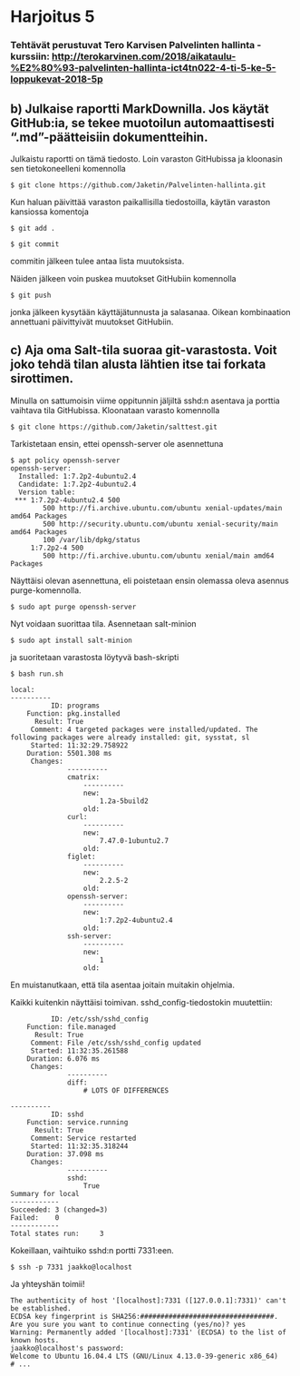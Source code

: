 # Harjoitus 5

### Tehtävät perustuvat Tero Karvisen Palvelinten hallinta -kurssiin: http://terokarvinen.com/2018/aikataulu-%E2%80%93-palvelinten-hallinta-ict4tn022-4-ti-5-ke-5-loppukevat-2018-5p

## b) Julkaise raportti MarkDownilla. Jos käytät GitHub:ia, se tekee muotoilun automaattisesti “.md”-päätteisiin dokumentteihin.

Julkaistu raportti on tämä tiedosto. Loin varaston GitHubissa ja kloonasin sen tietokoneelleni komennolla

	$ git clone https://github.com/Jaketin/Palvelinten-hallinta.git

Kun haluan päivittää varaston paikallisilla tiedostoilla, käytän varaston kansiossa komentoja

	$ git add .

	$ git commit

commitin jälkeen tulee antaa lista muutoksista.

Näiden jälkeen voin puskea muutokset GitHubiin komennolla

	$ git push

jonka jälkeen kysytään käyttäjätunnusta ja salasanaa. Oikean kombinaation annettuani päivittyivät muutokset GitHubiin.

## c) Aja oma Salt-tila suoraa git-varastosta. Voit joko tehdä tilan alusta lähtien itse tai forkata sirottimen.

Minulla on sattumoisin viime oppitunnin jäljiltä sshd:n asentava ja porttia vaihtava tila GitHubissa. Kloonataan varasto komennolla

	$ git clone https://github.com/Jaketin/salttest.git

Tarkistetaan ensin, ettei  openssh-server ole asennettuna

	$ apt policy openssh-server
	openssh-server:
	  Installed: 1:7.2p2-4ubuntu2.4
	  Candidate: 1:7.2p2-4ubuntu2.4
	  Version table:
	 *** 1:7.2p2-4ubuntu2.4 500
	        500 http://fi.archive.ubuntu.com/ubuntu xenial-updates/main amd64 Packages
	        500 http://security.ubuntu.com/ubuntu xenial-security/main amd64 Packages
	        100 /var/lib/dpkg/status
	     1:7.2p2-4 500
	        500 http://fi.archive.ubuntu.com/ubuntu xenial/main amd64 Packages

Näyttäisi olevan asennettuna, eli poistetaan ensin olemassa oleva asennus purge-komennolla.

	$ sudo apt purge openssh-server

Nyt voidaan suorittaa tila. Asennetaan salt-minion

	$ sudo apt install salt-minion

ja suoritetaan varastosta löytyvä bash-skripti

	$ bash run.sh

	local:
	----------
	          ID: programs
	    Function: pkg.installed
	      Result: True
	     Comment: 4 targeted packages were installed/updated. The following packages were already installed: git, sysstat, sl
	     Started: 11:32:29.758922
	    Duration: 5501.308 ms
	     Changes:   
	              ----------
	              cmatrix:
	                  ----------
	                  new:
	                      1.2a-5build2
	                  old:
	              curl:
	                  ----------
	                  new:
	                      7.47.0-1ubuntu2.7
	                  old:
	              figlet:
	                  ----------
	                  new:
	                      2.2.5-2
	                  old:
	              openssh-server:
	                  ----------
	                  new:
	                      1:7.2p2-4ubuntu2.4
	                  old:
	              ssh-server:
	                  ----------
	                  new:
	                      1
	                  old:

En muistanutkaan, että tila asentaa joitain muitakin ohjelmia.

Kaikki kuitenkin näyttäisi toimivan. sshd_config-tiedostokin muutettiin:

	          ID: /etc/ssh/sshd_config
	    Function: file.managed
	      Result: True
	     Comment: File /etc/ssh/sshd_config updated
	     Started: 11:32:35.261588
	    Duration: 6.076 ms
	     Changes:   
	              ----------
	              diff:
	                  # LOTS OF DIFFERENCES

	----------
	          ID: sshd
	    Function: service.running
	      Result: True
	     Comment: Service restarted
	     Started: 11:32:35.318244
	    Duration: 37.098 ms
	     Changes:   
	              ----------
	              sshd:
	                  True
	Summary for local
	------------
	Succeeded: 3 (changed=3)
	Failed:    0
	------------
	Total states run:     3

Kokeillaan, vaihtuiko sshd:n portti 7331:een.

	$ ssh -p 7331 jaakko@localhost

Ja yhteyshän toimii!

	The authenticity of host '[localhost]:7331 ([127.0.0.1]:7331)' can't be established.
	ECDSA key fingerprint is SHA256:#################################.
	Are you sure you want to continue connecting (yes/no)? yes
	Warning: Permanently added '[localhost]:7331' (ECDSA) to the list of known hosts.
	jaakko@localhost's password: 
	Welcome to Ubuntu 16.04.4 LTS (GNU/Linux 4.13.0-39-generic x86_64)
	# ...

